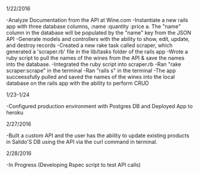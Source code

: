 1/22/2016

-Analyze Documentation from the API at Wine.com
-Instantiate a new rails app with three database columns, :name :quantity :price
 a. The "name" column in the database will be populated by the "name" key from the JSON API 
-Generate models and controllers with the ability to show, edit, update, and destroy records
-Created a new rake task called scraper, which generated a 'scraper.rb' file in the lib/tasks folder of the rails app
-Wrote a ruby script to pull the names of the wines from the API & save the names into the database.
-Integrated the ruby script into scraper.rb
-Ran "rake scraper:scrape" in the terminal
-Ran "rails s" in the terminal
-The app succeessfully pulled and saved the names of the wines into the local database on the rails app with the ability to perform CRUD

1/23-1/24

-Configured production environment with Postgres DB and Deployed App to heroku

2/27/2016

-Built a custom API and the user has the ability to update existing products in Salido'S DB using the API via the curl command in terminal.

2/28/2016

-In Progress (Developing Rspec script to test API calls)
